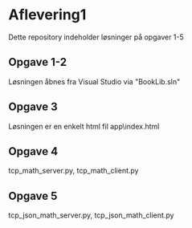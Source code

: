 # Aflevering1
Dette repository indeholder løsninger på opgaver 1-5

## Opgave 1-2
Løsningen åbnes fra Visual Studio via "BookLib.sln"

## Opgave 3
Løsningen er en enkelt html fil app\index.html

## Opgave 4
tcp_math_server.py, tcp_math_client.py

## Opgave 5
tcp_json_math_server.py, tcp_json_math_client.py
